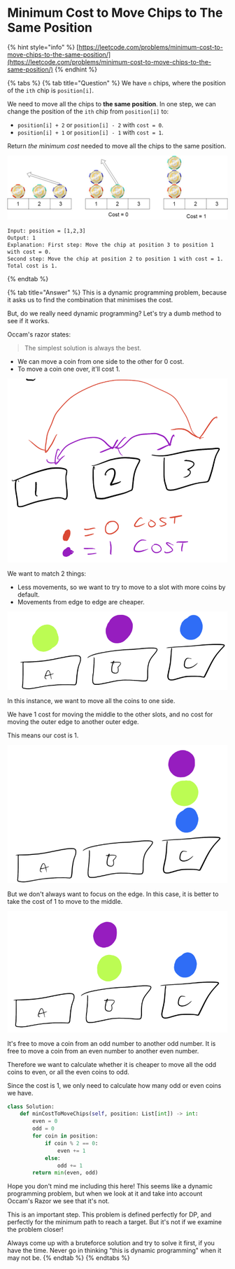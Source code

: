 # Minimum Cost to Move Chips to The Same Position

{% hint style="info" %}
[https://leetcode.com/problems/minimum-cost-to-move-chips-to-the-same-position/](https://leetcode.com/problems/minimum-cost-to-move-chips-to-the-same-position/)
{% endhint %}

{% tabs %}
{% tab title="Question" %}
We have `n` chips, where the position of the `ith` chip is `position[i]`.

We need to move all the chips to **the same position**. In one step, we can change the position of the `ith` chip from `position[i]` to:

* `position[i] + 2` or `position[i] - 2` with `cost = 0`.
* `position[i] + 1` or `position[i] - 1` with `cost = 1`.

Return _the minimum cost_ needed to move all the chips to the same position.

![](../../.gitbook/assets/image%20%285%29.png)

```text
Input: position = [1,2,3]
Output: 1
Explanation: First step: Move the chip at position 3 to position 1 with cost = 0.
Second step: Move the chip at position 2 to position 1 with cost = 1.
Total cost is 1.
```
{% endtab %}

{% tab title="Answer" %}
This is a dynamic programming problem, because it asks us to find the combination that minimises the cost.

But, do we really need dynamic programming? Let's try a dumb method to see if it works.

Occam's razor states:

> The simplest solution is always the best.

* We can move a coin from one side to the other for 0 cost.
* To move a coin one over, it'll cost 1.

![](../../.gitbook/assets/image%20%2810%29.png)

We want to match 2 things:

* Less movements, so we want to try to move to a slot with more coins by default.
* Movements from edge to edge are cheaper.

![](../../.gitbook/assets/image%20%289%29.png)

In this instance, we want to move all the coins to one side. 

We have 1 cost for moving the middle to the other slots, and no cost for moving the outer edge to another outer edge.

This means our cost is 1.

![](../../.gitbook/assets/image%20%286%29.png)

But we don't always want to focus on the edge. In this case, it is better to take the cost of 1 to move to the middle.

![](../../.gitbook/assets/image%20%287%29.png)

It's free to move a coin from an odd number to another odd number. It is free to move a coin from an even number to another even number.  
  
Therefore we want to calculate whether it is cheaper to move all the odd coins to even, or all the even coins to odd.   
  
Since the cost is 1, we only need to calculate how many odd or even coins we have.

```python
class Solution:
    def minCostToMoveChips(self, position: List[int]) -> int:
        even = 0
        odd = 0
        for coin in position:
            if coin % 2 == 0:
                even += 1
            else:
                odd += 1
        return min(even, odd)
```

Hope you don't mind me including this here! This seems like a dynamic programming problem, but when we look at it and take into account Occam's Razor we see that it's not.

This is an important step. This problem is defined perfectly for DP, and perfectly for the minimum path to reach a target. But it's not if we examine the problem closer!

Always come up with a bruteforce solution and try to solve it first, if you have the time. Never go in thinking "this is dynamic programming" when it may not be. 
{% endtab %}
{% endtabs %}



